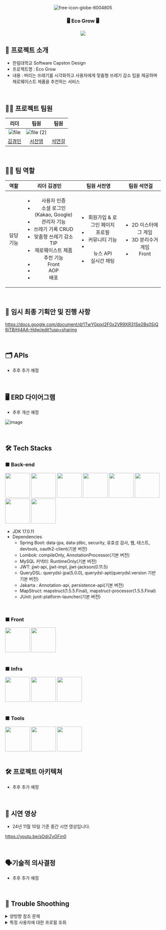 <div align="center">

![free-icon-globe-6004805](https://github.com/user-attachments/assets/efb2e109-0406-4983-8dd2-8d345af8af0a)


### 🖥️ Eco Grow 🖥️
[<img src="https://img.shields.io/badge/프로젝트 기간-2024.09.10~2024.11.27-green?style=flat&logo=&logoColor=white" />]()

</div> 

## 📝 프로젝트 소개

- 한림대학교 Software Capston Design
- 프로젝트명 : Eco Grow
- 내용 : 버리는 쓰레기를 시각화하고 사용자에게 맞춤형 쓰레기 감소 팁을 제공하며 제로웨이스트 제품을 추천하는 서비스

<br>


## 💁‍♂️ 프로젝트 팀원

|리더|팀원|팀원|
|:---:|:---:|:---:|
|![file](https://github.com/user-attachments/assets/ee9604ee-9f3a-4075-a047-5f7857ebc60b)|![file (2)](https://github.com/user-attachments/assets/4d1fe5a2-611f-4e64-87d2-853673326fe8)||![file (1)](https://github.com/user-attachments/assets/4d1fe5a2-611f-4e64-87d2-853673326fe8)|
|[김경민]((https://github.com/gminnimk))|[서찬영]()|[석연걸]()|

<br />

## 🧑‍💻 팀 역할
| 역할 | 리더 김경민| 팀원 서찬영 | 팀원 석연걸 |
|:---:|:---:|:---:|:---:|
| 담당 기능 | <ul><li>사용자 인증</li><li>소셜 로그인(Kakao, Google)</li><li>관리자 기능</li><li>쓰레기 기록 CRUD</li><li>맞춤형 쓰레기 감소 TIP</li><li>제로웨이스트 제품 추천 기능</li><li>Front</li><li>AOP</li><li>배포</li>|<ul><li>회원가입 & 로그인 페이지</li><li>프로필</li><li>커뮤니티 기능<li></li>뉴스 API</li><li>실시간 채팅</li> |<ul><li>2D 이스터에그 게임</li><li>3D 분리수거 게임</li><li>Front</li>|

<br>


## 📜 임시 최종 기획안 및 진행 사항

https://docs.google.com/document/d/1TwYGpixl2F0x2VR9XR31Se2Bs0SiQ6iTBjHi4AA-Hdw/edit?usp=sharing

<br>

## 🗂️ APIs

- 추후 추가 예정

<br />

## 🖥 ERD 다이어그램 

- 추후 개선 예정

![image](https://github.com/user-attachments/assets/ba5e1768-75ff-49b4-a2c3-310021417711)



<br>

## 🛠️ Tech Stacks

### ■ Back-end

<div>
<img src="https://github.com/yewon-Noh/readme-template/blob/main/skills/Java.png?raw=true" width="80">
<img src="https://github.com/yewon-Noh/readme-template/blob/main/skills/SpringBoot.png?raw=true" width="80">
<img src="https://github.com/yewon-Noh/readme-template/blob/main/skills/SpringSecurity.png?raw=true" width="80">
<img src="https://github.com/yewon-Noh/readme-template/blob/main/skills/SpringDataJPA.png?raw=true" width="80">
<img src="https://github.com/yewon-Noh/readme-template/blob/main/skills/Mysql.png?raw=true" width="80">
<img src="https://github.com/yewon-Noh/readme-template/blob/main/skills/Thymeleaf.png?raw=true" width="80">
<img src="https://github.com/yewon-Noh/readme-template/blob/main/skills/JWT.png?raw=true" width="80">
<img src="https://github.com/yewon-Noh/readme-template/blob/main/skills/Qeurydsl.png?raw=true" width="80">
</div>

- JDK 17.0.11
- Dependencies
  - Spring Boot: data-jpa, data-jdbc, security, 유효성 검사, 웹, 테스트, devtools, oauth2-client(기본 버전)
  - Lombok: compileOnly, AnnotationProcessor(기본 버전)
  - MySQL 커넥터: RuntimeOnly(기본 버전)
  - JWT: jjwt-api, jjwt-impl, jjwt-jackson(0.11.5)
  - QueryDSL: querydsl-jpa(5.0.0), querydsl-apt(querydsl.version 기반 기본 버전)
  - Jakarta : Annotation-api, persistence-api(기본 버전)
  - MapStruct: mapstruct(1.5.5.Final), mapstruct-processor(1.5.5.Final)
  - JUnit: junit-platform-launcher(기본 버전)

<br>

### ■ Front
<div>
<img src="https://github.com/yewon-Noh/readme-template/blob/main/skills/React.png?raw=true?raw=true" width="80">
<img src="https://github.com/yewon-Noh/readme-template/blob/main/skills/JavaScript.png?raw=true" width="80">
</div>

<br>

### ■ Infra

<div>
<img src="https://github.com/yewon-Noh/readme-template/blob/main/skills/Docker.png?raw=true" width="80">
<img src="https://github.com/user-attachments/assets/c305b269-2996-4316-9d06-5a99b60dc829" width="80">
<img src="https://github.com/yewon-Noh/readme-template/blob/main/skills/AWSEC2.png?raw=true" width="80">
</div>

<br>

### ■ Tools
<div>
<img src="https://github.com/yewon-Noh/readme-template/blob/main/skills/Github.png?raw=true" width="80">
<img src="https://github.com/yewon-Noh/readme-template/blob/main/skills/Notion.png?raw=true" width="80">
<img src="https://github.com/yewon-Noh/readme-template/blob/main/skills/Postman.png?raw=true" width="80">
</div>
          
<br>


## 🛠️ 프로젝트 아키텍쳐

- 추후 추가 예정
  
<br>


## 📄 시연 영상

- 24년 11월 10일 기준 중간 시연 영상입니다.

https://youtu.be/sOdrZyGFin0

<br>

## 🗣️기술적 의사결정

- 추후 추가 예정

<br>

## 🤔 Trouble Shoothing

<details>
  <summary>양방향 참조 문제</summary>

<br>

📢 WasteRecord 와 WasteItem 간의 양방향 참조 문제

➡️ 오류 내용


- WasteRecord는 다시 WasteItem 리스트를 참조하면서 무한 순환 참조가 발생하여 JSON 직렬화 시 깊이 제한을 초과하는 문제가 발생

2024-10-27T19:17:39.304+09:00 WARN 24252 --- [ecogrow-backend][nio-8080-exec-7] .w.s.m.s.DefaultHandlerExceptionResolver : Ignoring exception, response committed already: org.springframework.http.converter.HttpMessageNotWritableException: Could not write JSON: Document nesting depth (1001) exceeds the maximum allowed (1000, from StreamWriteConstraints.getMaxNestingDepth())

2024-10-27T19:17:39.304+09:00 WARN 24252 --- [ecogrow-backend][nio-8080-exec-7] .w.s.m.s.DefaultHandlerExceptionResolver : Resolved [org.springframework.http.converter.HttpMessageNotWritableException: Could not write JSON: Document nesting depth (1001) exceeds the maximum allowed (1000, from StreamWriteConstraints.getMaxNestingDepth())]



➡️ 원인 :

- 양방향 탐색
 
  - WasteRecord를 직렬화할 때 직렬 변환기는 wasteItems를 포함한 모든 필드를 포함하게 됨.
    
  - wasteItems의 각 WasteItem에 대해 직렬 변환기는 WasteRecord를 다시 참조하는 wasteRecord를 포함한 모든 필드를 포함하게 됨.

  - 즉 WasteRecord -> WasteItem -> WasteRecord -> WasteItem -> (무한히 계속).


➡️ 해결 방법 :

- @JsonIgnoreProperties 사용

- 주석으로 이 체인을 끊음으로 JSON 직렬화 중 순환 참조를 방지하는 동시에 Java 코드에서 양방향 관계를 그대로 유지

@JsonIgnoreProperties("wasteRecord")
private List<WasteItem> wasteItems = new ArrayList<>();


@JsonManagedReference 및 @JsonBackReference: 이는 JSON에서 관리되는 부모-자식 관계를 생성하여 "부모" 측(WasteRecord를 WasteItem으로)만 직렬화하고 "하위 항목에서 재귀를 방지합니다. " 측면(WasteItem에서 WasteRecord까지).


<br>

</details>
<details>
  <summary>특정 사용자에 대한 프로필 조회</summary>

<br>

📢 Spring Boot의 모호한 핸들러 매핑

- 쓰레기 기록 메인 페이지에서 인증된 특정 사용자의 특정 게시글을 클릭하면 특정 데이터를 가지고 있는 쓰레기 기록 상세 페이지를 조회하는데 실패하는 상황


- ➡️ 오류 내용

2024-10-29T20:30:10.827+09:00 ERROR 628 --- [ecogrow-backend][nio-8080-exec-8] o.a.c.c.C.[.[.[/].[dispatcherServlet] : Servlet.service() for servlet [dispatcherServlet] in context with path [] threw exception [Request processing failed: java.lang.IllegalStateException: Ambiguous handler methods mapped for '/api/waste/record/3': {public org.springframework.http.ResponseEntity com.sw.ecogrowbackend.domain.waste.controller.WasteRecordController.getWasteRecords(java.lang.Long), public org.springframework.http.ResponseEntity com.sw.ecogrowbackend.domain.waste.controller.WasteRecordController.getWasteRecord(java.lang.Long)}] with root cause java.lang.IllegalStateException: Ambiguous handler methods mapped for '/api/waste/record/3': {public org.springframework.http.ResponseEntity com.sw.ecogrowbackend.domain.waste.controller.WasteRecordController.getWasteRecords(java.lang.Long), public org.springframework.http.ResponseEntity com.sw.ecogrowbackend.domain.waste.controller.WasteRecordController.getWasteRecord(java.lang.Long)} at org.springframework.web.servlet.handler.AbstractHandlerMethodMapping.lookupHandlerMethod(AbstractHandlerMethodMapping.java:431) ~[spring-webmvc-6.1.12.jar:6.1.12] at org.springframework.web.servlet.handler.AbstractHandlerMethodMapping.getHandlerInternal(AbstractHandlerMethodMapping.java:382) ~[spring-webmvc-6.1.12.jar:6.1.12] at org.springframework.web.servlet.mvc.method.RequestMappingInfoHandlerMapping.getHandlerInternal(RequestMappingInfoHandlerMapping.java:127) ~[spring-webmvc-6.1.12.jar:6.1.12] at org.springframework.web.servlet.mvc.method.RequestMappingInfoHandlerMapping.getHandlerInternal(RequestMappingInfoHandlerMapping.java:68) ~[spring-webmvc-6.1.12.jar:6.1.12] at org.springframework.web.servlet.handler.AbstractHandlerMapping.getHandler(AbstractHandlerMapping.java:507) ~[spring-webmvc-6.1.12.jar:6.1.12] at


➡️ 원인 :

- 쓰레기 기록에 관한 controller 에서 동일한 경로 /api/waste/record/{id}에 매핑된 두 개의 핸들러 메서드가 있기 때문.

- getWasteRecord(@PathVariable Long RecordId): recordId로 단일 폐기물 기록을 가져오기 위해 /api/waste/record/{recordId}에 매핑

- getWasteRecords(@PathVariable Long userId): userId를 기반으로 특정 사용자에 대한 모든 레코드를 가져오기 위한 /api/waste/record/{userId}에도 매핑

- 두 메소드 모두 동일한 기본 경로(/api/waste/record/{id})를 사용하기 때문에 Spring은 경로 변수를 사용하여 이 경로에 요청이 이루어질 때 사용할 핸들러 메소드를 결정할 수 없으며 '모호한 핸들러'가 발생.

➡️ 해결 방법 :

- 문제를 해결하기 위해 하나의 경로를 변경하면 됨.

- '기록' 이라는 용어는 개별 항목과 더 밀접하게 연관되어 있으므로 단일 기록 검색을 /api/waste/record/{recordId}
에 유지하고 사용자별 기록을 '/api/waste/record/user/{userId}로 최신화 하는 것이 좋음

<br>

  <details>
 </details>

<br>

